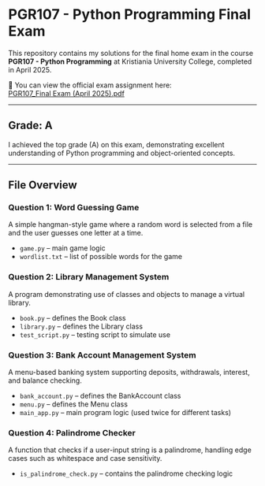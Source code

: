 # PGR107 - Python Programming Final Exam

This repository contains my solutions for the final home exam in the course **PGR107 - Python Programming** at Kristiania University College, completed in April 2025.

📄 You can view the official exam assignment here:  
[PGR107_Final Exam (April 2025).pdf](./PGR107_Final%20Exam%20(April%202025).pdf)

---

## Grade: **A**

I achieved the top grade (A) on this exam, demonstrating excellent understanding of Python programming and object-oriented concepts.

---

## File Overview

### Question 1: Word Guessing Game
A simple hangman-style game where a random word is selected from a file and the user guesses one letter at a time.

- `game.py` – main game logic
- `wordlist.txt` – list of possible words for the game

### Question 2: Library Management System
A program demonstrating use of classes and objects to manage a virtual library.

- `book.py` – defines the Book class
- `library.py` – defines the Library class
- `test_script.py` – testing script to simulate use

### Question 3: Bank Account Management System
A menu-based banking system supporting deposits, withdrawals, interest, and balance checking.

- `bank_account.py` – defines the BankAccount class
- `menu.py` – defines the Menu class
- `main_app.py` – main program logic (used twice for different tasks)

### Question 4: Palindrome Checker
A function that checks if a user-input string is a palindrome, handling edge cases such as whitespace and case sensitivity.

- `is_palindrome_check.py` – contains the palindrome checking logic
